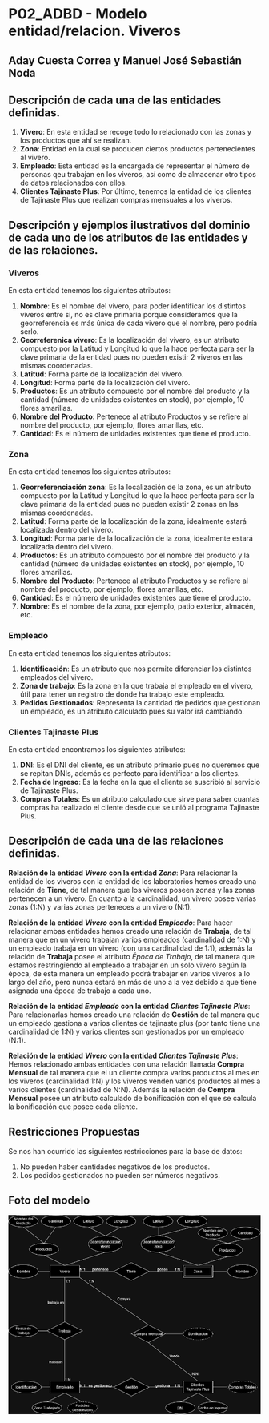 # P02_ADBD - Modelo entidad/relacion. Viveros
## Aday Cuesta Correa y Manuel José Sebastián Noda

## Descripción de cada una de las entidades definidas.
1. **Vivero**: En esta entidad se recoge todo lo relacionado con las zonas y los productos que ahí se realizan.
2. **Zona**: Entidad en la cual se producen ciertos productos pertenecientes al vivero.
3. **Empleado**: Esta entidad es la encargada de representar el número de personas qeu trabajan en los viveros, así como de almacenar otro tipos de datos relacionados con ellos.
4. **Clientes Tajinaste Plus**: Por último, tenemos la entidad de los clientes de Tajinaste Plus que realizan compras mensuales a los viveros.
## Descripción y ejemplos ilustrativos del dominio de cada uno de los atributos de las entidades y de las relaciones.

### **Viveros**
En esta entidad tenemos los siguientes atributos:
1. **Nombre**: Es el nombre del vivero, para poder identificar los distintos viveros entre si, no es clave primaria porque consideramos que la georreferencia es más única de cada vivero que el nombre, pero podría serlo.
2. **Georreferenica vivero**: Es la localización del vivero, es un atributo compuesto por la Latitud y Longitud lo que la hace perfecta para ser la clave primaria de la entidad pues no pueden existir 2 viveros en las mismas coordenadas.
3. **Latitud**: Forma parte de la localización del vivero.
4. **Longitud**: Forma parte de la localización del vivero.
5. **Productos**: Es un atributo compuesto por el nombre del producto y la cantidad (número de unidades existentes en stock), por ejemplo, 10 flores amarillas.
6. **Nombre del Producto**: Pertenece al atributo Productos y se refiere al nombre del producto, por ejemplo, flores amarillas, etc.
7. **Cantidad**: Es el número de unidades existentes que tiene el producto.

### **Zona**
En esta entidad tenemos los siguientes atributos:
1. **Georreferenciación zona**: Es la localización de la zona, es un atributo compuesto por la Latitud y Longitud lo que la hace perfecta para ser la clave primaria de la entidad pues no pueden existir 2 zonas en las mismas coordenadas.
2. **Latitud**: Forma parte de la localización de la zona, idealmente estará localizada dentro del vivero.
3. **Longitud**: Forma parte de la localización de la zona, idealmente estará localizada dentro del vivero.
4. **Productos**: Es un atributo compuesto por el nombre del producto y la cantidad (número de unidades existentes en stock), por ejemplo, 10 flores amarillas.
5. **Nombre del Producto**: Pertenece al atributo Productos y se refiere al nombre del producto, por ejemplo, flores amarillas, etc.
6. **Cantidad**: Es el número de unidades existentes que tiene el producto.
7. **Nombre**: Es el nombre de la zona, por ejemplo, patio exterior, almacén, etc.

### **Empleado**
En esta entidad tenemos los siguientes atributos:
1. **Identificación**: Es un atributo que nos permite diferenciar los distintos empleados del vivero.
2. **Zona de trabajo**: Es la zona en la que trabaja el empleado en el vivero, útil para tener un registro de donde ha trabajo este empleado.
3. **Pedidos Gestionados**: Representa la cantidad de pedidos que gestionan un empleado, es un atributo calculado pues su valor irá cambiando.

### **Clientes Tajinaste Plus**
En esta entidad encontramos los siguientes atributos:
1. **DNI**: Es el DNI del cliente, es un atributo primario pues no queremos que se repitan DNIs, además es perfecto para identificar a los clientes.
2. **Fecha de Ingreso**: Es la fecha en la que el cliente se suscribió al servicio de Tajinaste Plus.
3. **Compras Totales**: Es un atributo calculado que sirve para saber cuantas compras ha realizado el cliente desde que se unió al programa Tajinaste Plus.
## Descripción de cada una de las relaciones definidas.
**Relación de la entidad *Vivero* con la entidad *Zona***: Para relacionar la entidad de los viveros con la entidad de los laboratorios hemos creado una relación de **Tiene**, de tal manera que los viveros poseen zonas y las zonas pertenecen a un vivero. En cuanto a la cardinalidad, un vivero posee varias zonas (1:N) y varias zonas perteneces a un vivero (N:1).

**Relación de la entidad *Vivero* con la entidad *Empleado***: Para hacer relacionar ambas entidades hemos creado una relación de **Trabaja**, de tal manera que en un vivero trabajan varios empleados (cardinalidad de 1:N) y un empleado trabaja en un vivero (con una cardinalidad de 1:1), además la relación de **Trabaja** posee el atributo *Época de Trabajo*, de tal manera que estamos restringiendo al empleado a trabajar en un solo vivero según la época, de esta manera un empleado podrá trabajar en varios viveros a lo largo del año, pero nunca estará en más de uno a la vez debido a que tiene asignada una época de trabajo a cada uno.

**Relación de la entidad *Empleado* con la entidad *Clientes Tajinaste Plus***: Para relacionarlas hemos creado una relación de **Gestión** de tal manera que un empleado gestiona a varios clientes de tajinaste plus (por tanto tiene una cardinalidad de 1:N) y varios clientes son gestionados por un empleado (N:1).

**Relación de la entidad *Vivero* con la entidad *Clientes Tajinaste Plus***: Hemos relacionado ambas entidades con una relación llamada **Compra Mensual** de tal manera que el un cliente compra varios productos al mes en los viveros (cardinalidad 1:N) y los viveros venden varios productos al mes a varios clientes (cardinalidad de N:N). Además la relación de **Compra Mensual** posee un atributo calculado de bonificación con el que se calcula la bonificación que posee cada cliente.

## Restricciones Propuestas
Se nos han ocurrido las siguientes restricciones para la base de datos:
1. No pueden haber cantidades negativos de los productos.
2. Los pedidos gestionados no pueden ser números negativos.


## Foto del modelo

![Modelo_ER](https://github.com/AdayCuestaCorrea/P02_ADBD/blob/main/Modelo_ER/DiagramaER_Viveros.png)
